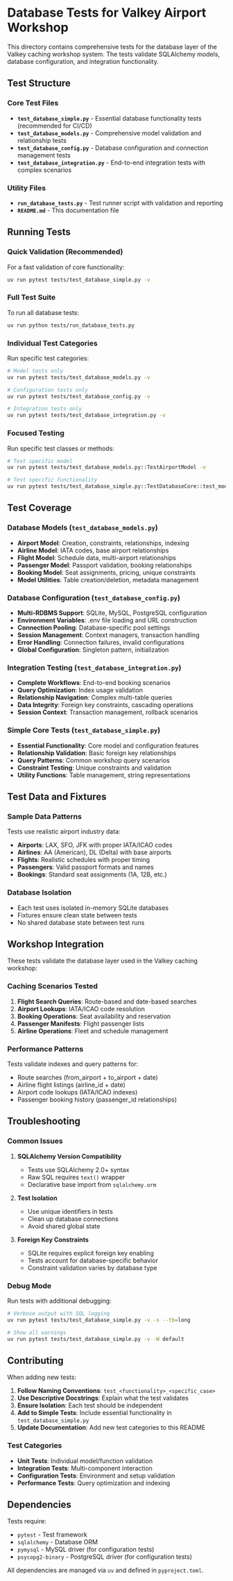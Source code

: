 # Database Tests for Valkey Airport Workshop

This directory contains comprehensive tests for the database layer of the Valkey caching workshop system. The tests validate SQLAlchemy models, database configuration, and integration functionality.

## Test Structure

### Core Test Files

- **`test_database_simple.py`** - Essential database functionality tests (recommended for CI/CD)
- **`test_database_models.py`** - Comprehensive model validation and relationship tests
- **`test_database_config.py`** - Database configuration and connection management tests
- **`test_database_integration.py`** - End-to-end integration tests with complex scenarios

### Utility Files

- **`run_database_tests.py`** - Test runner script with validation and reporting
- **`README.md`** - This documentation file

## Running Tests

### Quick Validation (Recommended)

For a fast validation of core functionality:

```bash
uv run pytest tests/test_database_simple.py -v
```

### Full Test Suite

To run all database tests:

```bash
uv run python tests/run_database_tests.py
```

### Individual Test Categories

Run specific test categories:

```bash
# Model tests only
uv run pytest tests/test_database_models.py -v

# Configuration tests only  
uv run pytest tests/test_database_config.py -v

# Integration tests only
uv run pytest tests/test_database_integration.py -v
```

### Focused Testing

Run specific test classes or methods:

```bash
# Test specific model
uv run pytest tests/test_database_models.py::TestAirportModel -v

# Test specific functionality
uv run pytest tests/test_database_simple.py::TestDatabaseCore::test_model_creation_and_relationships -v
```

## Test Coverage

### Database Models (`test_database_models.py`)

- **Airport Model**: Creation, constraints, relationships, indexing
- **Airline Model**: IATA codes, base airport relationships
- **Flight Model**: Schedule data, multi-airport relationships
- **Passenger Model**: Passport validation, booking relationships
- **Booking Model**: Seat assignments, pricing, unique constraints
- **Model Utilities**: Table creation/deletion, metadata management

### Database Configuration (`test_database_config.py`)

- **Multi-RDBMS Support**: SQLite, MySQL, PostgreSQL configuration
- **Environment Variables**: .env file loading and URL construction
- **Connection Pooling**: Database-specific pool settings
- **Session Management**: Context managers, transaction handling
- **Error Handling**: Connection failures, invalid configurations
- **Global Configuration**: Singleton pattern, initialization

### Integration Testing (`test_database_integration.py`)

- **Complete Workflows**: End-to-end booking scenarios
- **Query Optimization**: Index usage validation
- **Relationship Navigation**: Complex multi-table queries
- **Data Integrity**: Foreign key constraints, cascading operations
- **Session Context**: Transaction management, rollback scenarios

### Simple Core Tests (`test_database_simple.py`)

- **Essential Functionality**: Core model and configuration features
- **Relationship Validation**: Basic foreign key relationships
- **Query Patterns**: Common workshop query scenarios
- **Constraint Testing**: Unique constraints and validation
- **Utility Functions**: Table management, string representations

## Test Data and Fixtures

### Sample Data Patterns

Tests use realistic airport industry data:

- **Airports**: LAX, SFO, JFK with proper IATA/ICAO codes
- **Airlines**: AA (American), DL (Delta) with base airports
- **Flights**: Realistic schedules with proper timing
- **Passengers**: Valid passport formats and names
- **Bookings**: Standard seat assignments (1A, 12B, etc.)

### Database Isolation

- Each test uses isolated in-memory SQLite databases
- Fixtures ensure clean state between tests
- No shared database state between test runs

## Workshop Integration

These tests validate the database layer used in the Valkey caching workshop:

### Caching Scenarios Tested

1. **Flight Search Queries**: Route-based and date-based searches
2. **Airport Lookups**: IATA/ICAO code resolution
3. **Booking Operations**: Seat availability and reservation
4. **Passenger Manifests**: Flight passenger lists
5. **Airline Operations**: Fleet and schedule management

### Performance Patterns

Tests validate indexes and query patterns for:

- Route searches (from_airport + to_airport + date)
- Airline flight listings (airline_id + date)
- Airport code lookups (IATA/ICAO indexes)
- Passenger booking history (passenger_id relationships)

## Troubleshooting

### Common Issues

1. **SQLAlchemy Version Compatibility**
   - Tests use SQLAlchemy 2.0+ syntax
   - Raw SQL requires `text()` wrapper
   - Declarative base import from `sqlalchemy.orm`

2. **Test Isolation**
   - Use unique identifiers in tests
   - Clean up database connections
   - Avoid shared global state

3. **Foreign Key Constraints**
   - SQLite requires explicit foreign key enabling
   - Tests account for database-specific behavior
   - Constraint validation varies by database type

### Debug Mode

Run tests with additional debugging:

```bash
# Verbose output with SQL logging
uv run pytest tests/test_database_simple.py -v -s --tb=long

# Show all warnings
uv run pytest tests/test_database_simple.py -v -W default
```

## Contributing

When adding new tests:

1. **Follow Naming Conventions**: `test_<functionality>_<specific_case>`
2. **Use Descriptive Docstrings**: Explain what the test validates
3. **Ensure Isolation**: Each test should be independent
4. **Add to Simple Tests**: Include essential functionality in `test_database_simple.py`
5. **Update Documentation**: Add new test categories to this README

### Test Categories

- **Unit Tests**: Individual model/function validation
- **Integration Tests**: Multi-component interaction
- **Configuration Tests**: Environment and setup validation
- **Performance Tests**: Query optimization and indexing

## Dependencies

Tests require:

- `pytest` - Test framework
- `sqlalchemy` - Database ORM
- `pymysql` - MySQL driver (for configuration tests)
- `psycopg2-binary` - PostgreSQL driver (for configuration tests)

All dependencies are managed via `uv` and defined in `pyproject.toml`.